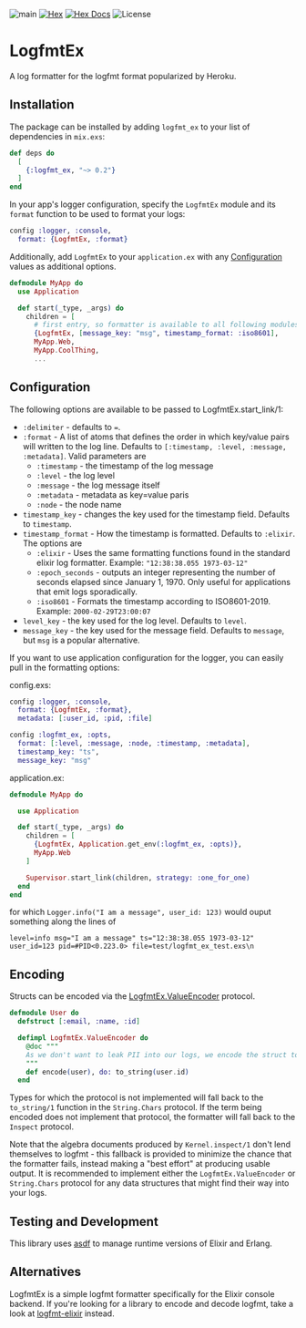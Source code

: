 ![main](https://github.com/akasprzok/logfmt_ex/actions/workflows/main.yml/badge.svg?branch=main)
[![Hex](https://img.shields.io/hexpm/v/logfmt_ex.svg)](https://hex.pm/packages/logfmt_ex/)
[![Hex Docs](https://img.shields.io/badge/hex-docs-informational.svg)](https://hexdocs.pm/logfmt_ex/)
![License](https://img.shields.io/hexpm/l/logfmt_ex)


# LogfmtEx

A log formatter for the logfmt format popularized by Heroku.

## Installation

The package can be installed
by adding `logfmt_ex` to your list of dependencies in `mix.exs`:

```elixir
def deps do
  [
    {:logfmt_ex, "~> 0.2"}
  ]
end
```

In your app's logger configuration, specify the `LogfmtEx` module and its `format` function to be used to format your logs:

```elixir
config :logger, :console,
  format: {LogfmtEx, :format}
```

Additionally, add `LogfmtEx` to your `application.ex` with any [Configuration](#configuration) values as additional options.

```elixir
defmodule MyApp do
  use Application

  def start(_type, _args) do
    children = [
      # first entry, so formatter is available to all following modules.
      {LogfmtEx, [message_key: "msg", timestamp_format: :iso8601],
      MyApp.Web,
      MyApp.CoolThing,
      ...
```

## Configuration

The following options are available to be passed to LogfmtEx.start_link/1:

* `:delimiter` - defaults to `=`.
* `:format` - A list of atoms that defines the order in which key/value pairs will written to the log line. Defaults to `[:timestamp, :level, :message, :metadata]`. Valid parameters are
  * `:timestamp` - the timestamp of the log message
  * `:level` - the log level
  * `:message` - the log message itself
  * `:metadata` - metadata as key=value paris
  * `:node` - the node name
* `timestamp_key` - changes the key used for the timestamp field. Defaults to `timestamp`.
* `timestamp_format` - How the timestamp is formatted. Defaults to `:elixir`. The options are
  * `:elixir` - Uses the same formatting functions found in the standard elixir log formatter. Example: `"12:38:38.055 1973-03-12"`
  * `:epoch_seconds` - outputs an integer representing the number of seconds elapsed since January 1, 1970. Only useful for applications that emit logs sporadically.
  * `:iso8601` - Formats the timestamp according to ISO8601-2019. Example: `2000-02-29T23:00:07`
* `level_key` - the key used for the log level. Defaults to `level`.
* `message_key` - the key used for the message field. Defaults to `message`, but `msg` is a popular alternative.

If you want to use application configuration for the logger, you can easily pull in the formatting options:

config.exs:
```elixir
config :logger, :console,
  format: {LogfmtEx, :format},
  metadata: [:user_id, :pid, :file]

config :logfmt_ex, :opts,
  format: [:level, :message, :node, :timestamp, :metadata],
  timestamp_key: "ts",
  message_key: "msg"
```

application.ex:
```elixir
defmodule MyApp do

  use Application

  def start(_type, _args) do
    children = [
      {LogfmtEx, Application.get_env(:logfmt_ex, :opts)},
      MyApp.Web
    ]

    Supervisor.start_link(children, strategy: :one_for_one)
  end
end
```

for which `Logger.info("I am a message", user_id: 123)` would ouput something along the lines of

```
level=info msg="I am a message" ts="12:38:38.055 1973-03-12" user_id=123 pid=#PID<0.223.0> file=test/logfmt_ex_test.exs\n
```

## Encoding

Structs can be encoded via the [LogfmtEx.ValueEncoder](lib/logfmt_ex/value_encoder.ex) protocol.

```elixir
defmodule User do
  defstruct [:email, :name, :id]

  defimpl LogfmtEx.ValueEncoder do
    @doc """
    As we don't want to leak PII into our logs, we encode the struct to just the user's ID.
    """
    def encode(user), do: to_string(user.id)
  end
```

Types for which the protocol is not implemented will fall back to the `to_string/1` function in the `String.Chars` protocol.
If the term being encoded does not implement that protocol, the formatter will fall back to the `Inspect` protocol.

Note that the algebra documents produced by `Kernel.inspect/1` don't lend themselves to logfmt - this fallback is provided to minimize the chance that the formatter fails, instead making a "best effort" at producing usable output. It is recommended to implement either the `LogfmtEx.ValueEncoder` or `String.Chars` protocol for any data structures that might find their way into your logs.

## Testing and Development

This library uses [asdf](https://asdf-vm.com) to manage runtime versions of Elixir and Erlang.

## Alternatives

LogfmtEx is a simple logfmt formatter specifically for the Elixir console backend.
If you're looking for a library to encode and decode logfmt, take a look at [logfmt-elixir](https://github.com/jclem/logfmt-elixir) instead.
